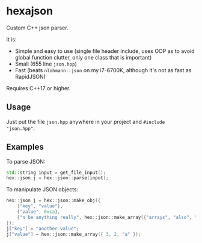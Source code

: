 # hexajson
Custom C++ json parser.

It is:
* Simple and easy to use (single file header include, uses OOP as to avoid global function clutter, only one class that is important)
* Small (655 line `json.hpp`)
* Fast (beats `nlohmann::json` on my i7-6700K, although it's not as fast as RapidJSON)

Requires C++17 or higher.

## Usage
Just put the file `json.hpp` anywhere in your project and `#include "json.hpp"`.

## Examples
To parse JSON:
```cpp
std::string input = get_file_input();
hex::json j = hex::json::parse(input);
```
To manipulate JSON objects:
```cpp
hex::json j = hex::json::make_obj({
    {"key", "value"},
    {"value", 0xca},
    {"n be anything really", hex::json::make_array({"arrays", "also", "are, "supported"}) }
});
j["key"] = "another value"; 
j["value"] = hex::json::make_array({ 3, 2, "a" });
```
